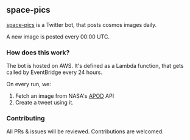 ## space-pics
[space-pics](https://twitter.com/3a29_space_pics) is a Twitter bot, that posts cosmos images daily.

A new image is posted every 00:00 UTC.

### How does this work?

The bot is hosted on AWS. It's defined as a Lambda function, that gets called by EventBridge every 24 hours.

On every run, we:
1. Fetch an image from NASA's [APOD](https://apod.nasa.gov/apod/astropix.html) API
2. Create a tweet using it.

### Contributing

All PRs & issues will be reviewed. Contributions are welcomed.
